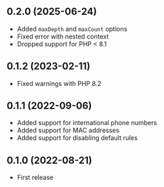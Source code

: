 ## 0.2.0 (2025-06-24)

- Added `maxDepth` and `maxCount` options
- Fixed error with nested context
- Dropped support for PHP < 8.1

## 0.1.2 (2023-02-11)

- Fixed warnings with PHP 8.2

## 0.1.1 (2022-09-06)

- Added support for international phone numbers
- Added support for MAC addresses
- Added support for disabling default rules

## 0.1.0 (2022-08-21)

- First release

